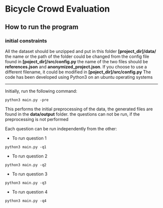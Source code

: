 # Bicycle Crowd Evaluation 

## How to run the program 

### initial constraints 
All the dataset should be unzipped and put in this folder **[project_dir]/data/**
the name or the path of the folder could be changed from the config file found in **[poject_dir]/src/config.py**
the name of the two files should be __references.json__ and __anonymized_project.json__. 
If you choose to use a different filename, it could be modified in **[poject_dir]/src/config.py**
The code has been developed using Python3 on an ubuntu operating systems 

--------------------------------
Initially, run the following command: 
``` 
python3 main.py -pre
```
This performs the initial preprocessing of the data, the generated files are found in the **data/output** folder. the questions can not be run, if the preprocessing is not performed

Each question can be run independently from the other:

* To run question 1
``` 
python3 main.py -q1
```
* To run question 2
``` 
python3 main.py -q2
```
* To run question 3
``` 
python3 main.py -q3
```
* To run question 4
``` 
python3 main.py -q4
```

